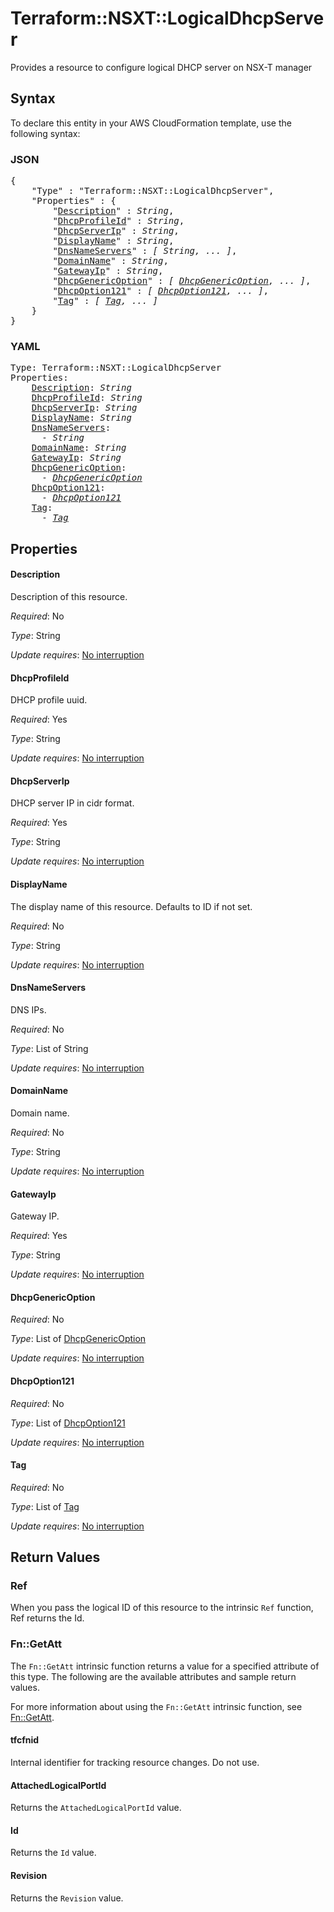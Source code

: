 # Terraform::NSXT::LogicalDhcpServer

Provides a resource to configure logical DHCP server on NSX-T manager

## Syntax

To declare this entity in your AWS CloudFormation template, use the following syntax:

### JSON

<pre>
{
    "Type" : "Terraform::NSXT::LogicalDhcpServer",
    "Properties" : {
        "<a href="#description" title="Description">Description</a>" : <i>String</i>,
        "<a href="#dhcpprofileid" title="DhcpProfileId">DhcpProfileId</a>" : <i>String</i>,
        "<a href="#dhcpserverip" title="DhcpServerIp">DhcpServerIp</a>" : <i>String</i>,
        "<a href="#displayname" title="DisplayName">DisplayName</a>" : <i>String</i>,
        "<a href="#dnsnameservers" title="DnsNameServers">DnsNameServers</a>" : <i>[ String, ... ]</i>,
        "<a href="#domainname" title="DomainName">DomainName</a>" : <i>String</i>,
        "<a href="#gatewayip" title="GatewayIp">GatewayIp</a>" : <i>String</i>,
        "<a href="#dhcpgenericoption" title="DhcpGenericOption">DhcpGenericOption</a>" : <i>[ <a href="dhcpgenericoption.md">DhcpGenericOption</a>, ... ]</i>,
        "<a href="#dhcpoption121" title="DhcpOption121">DhcpOption121</a>" : <i>[ <a href="dhcpoption121.md">DhcpOption121</a>, ... ]</i>,
        "<a href="#tag" title="Tag">Tag</a>" : <i>[ <a href="tag.md">Tag</a>, ... ]</i>
    }
}
</pre>

### YAML

<pre>
Type: Terraform::NSXT::LogicalDhcpServer
Properties:
    <a href="#description" title="Description">Description</a>: <i>String</i>
    <a href="#dhcpprofileid" title="DhcpProfileId">DhcpProfileId</a>: <i>String</i>
    <a href="#dhcpserverip" title="DhcpServerIp">DhcpServerIp</a>: <i>String</i>
    <a href="#displayname" title="DisplayName">DisplayName</a>: <i>String</i>
    <a href="#dnsnameservers" title="DnsNameServers">DnsNameServers</a>: <i>
      - String</i>
    <a href="#domainname" title="DomainName">DomainName</a>: <i>String</i>
    <a href="#gatewayip" title="GatewayIp">GatewayIp</a>: <i>String</i>
    <a href="#dhcpgenericoption" title="DhcpGenericOption">DhcpGenericOption</a>: <i>
      - <a href="dhcpgenericoption.md">DhcpGenericOption</a></i>
    <a href="#dhcpoption121" title="DhcpOption121">DhcpOption121</a>: <i>
      - <a href="dhcpoption121.md">DhcpOption121</a></i>
    <a href="#tag" title="Tag">Tag</a>: <i>
      - <a href="tag.md">Tag</a></i>
</pre>

## Properties

#### Description

Description of this resource.

_Required_: No

_Type_: String

_Update requires_: [No interruption](https://docs.aws.amazon.com/AWSCloudFormation/latest/UserGuide/using-cfn-updating-stacks-update-behaviors.html#update-no-interrupt)

#### DhcpProfileId

DHCP profile uuid.

_Required_: Yes

_Type_: String

_Update requires_: [No interruption](https://docs.aws.amazon.com/AWSCloudFormation/latest/UserGuide/using-cfn-updating-stacks-update-behaviors.html#update-no-interrupt)

#### DhcpServerIp

DHCP server IP in cidr format.

_Required_: Yes

_Type_: String

_Update requires_: [No interruption](https://docs.aws.amazon.com/AWSCloudFormation/latest/UserGuide/using-cfn-updating-stacks-update-behaviors.html#update-no-interrupt)

#### DisplayName

The display name of this resource. Defaults to ID if not set.

_Required_: No

_Type_: String

_Update requires_: [No interruption](https://docs.aws.amazon.com/AWSCloudFormation/latest/UserGuide/using-cfn-updating-stacks-update-behaviors.html#update-no-interrupt)

#### DnsNameServers

DNS IPs.

_Required_: No

_Type_: List of String

_Update requires_: [No interruption](https://docs.aws.amazon.com/AWSCloudFormation/latest/UserGuide/using-cfn-updating-stacks-update-behaviors.html#update-no-interrupt)

#### DomainName

Domain name.

_Required_: No

_Type_: String

_Update requires_: [No interruption](https://docs.aws.amazon.com/AWSCloudFormation/latest/UserGuide/using-cfn-updating-stacks-update-behaviors.html#update-no-interrupt)

#### GatewayIp

Gateway IP.

_Required_: Yes

_Type_: String

_Update requires_: [No interruption](https://docs.aws.amazon.com/AWSCloudFormation/latest/UserGuide/using-cfn-updating-stacks-update-behaviors.html#update-no-interrupt)

#### DhcpGenericOption

_Required_: No

_Type_: List of <a href="dhcpgenericoption.md">DhcpGenericOption</a>

_Update requires_: [No interruption](https://docs.aws.amazon.com/AWSCloudFormation/latest/UserGuide/using-cfn-updating-stacks-update-behaviors.html#update-no-interrupt)

#### DhcpOption121

_Required_: No

_Type_: List of <a href="dhcpoption121.md">DhcpOption121</a>

_Update requires_: [No interruption](https://docs.aws.amazon.com/AWSCloudFormation/latest/UserGuide/using-cfn-updating-stacks-update-behaviors.html#update-no-interrupt)

#### Tag

_Required_: No

_Type_: List of <a href="tag.md">Tag</a>

_Update requires_: [No interruption](https://docs.aws.amazon.com/AWSCloudFormation/latest/UserGuide/using-cfn-updating-stacks-update-behaviors.html#update-no-interrupt)

## Return Values

### Ref

When you pass the logical ID of this resource to the intrinsic `Ref` function, Ref returns the Id.

### Fn::GetAtt

The `Fn::GetAtt` intrinsic function returns a value for a specified attribute of this type. The following are the available attributes and sample return values.

For more information about using the `Fn::GetAtt` intrinsic function, see [Fn::GetAtt](https://docs.aws.amazon.com/AWSCloudFormation/latest/UserGuide/intrinsic-function-reference-getatt.html).

#### tfcfnid

Internal identifier for tracking resource changes. Do not use.

#### AttachedLogicalPortId

Returns the <code>AttachedLogicalPortId</code> value.

#### Id

Returns the <code>Id</code> value.

#### Revision

Returns the <code>Revision</code> value.

